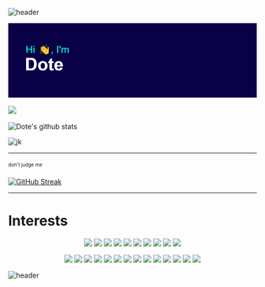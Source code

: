 ![header](https://capsule-render.vercel.app/api?type=waving&height=200&text=Konnichiwa&fontAlign=70&fontAlignY=40&color=gradient)

![I, Header](https://github.com/valid22/valid22/raw/main/i.png)

![](https://visitor-badge.glitch.me/badge?page_id=valid22.visitor-badge)

![Dote's github stats](https://github-readme-stats.vercel.app/api?username=valid22&count_private=true&show_icons=true&theme=tokyonight&border_radius=20&include_all_commits=true]) 

![jk](https://readme-jokes.vercel.app/api?theme=tokyonight&borderColor=0)

---
<sub><sup>don't judge me</sup></sub>

[![GitHub Streak](http://github-readme-streak-stats.herokuapp.com?user=valid22&theme=tokyonight&hide_border=true)](https://git.io/streak-stats)

---

# Interests
<div style="text-align:center">
  
![](https://img.icons8.com/color/64/000000/python.png) ![](https://img.icons8.com/color/64/000000/c.png)  ![](https://img.icons8.com/color/64/000000/c-plus-plus-logo.png) ![](https://img.icons8.com/color/64/000000/nodejs.png) ![](https://img.icons8.com/color/64/000000/css.png) ![](https://img.icons8.com/color/64/000000/source-code.png) ![](https://img.icons8.com/color/64/000000/javascript.png) ![](https://img.icons8.com/color/64/000000/vue-js.png) ![](https://img.icons8.com/color/64/000000/php.png) ![](https://img.icons8.com/color/64/000000/c-sharp-logo.png) 


![](https://img.icons8.com/color/64/000000/controller.png) ![](https://img.icons8.com/color/64/000000/graphql.png) ![](https://img.icons8.com/color/64/000000/google-cloud.png) ![](https://img.icons8.com/color/64/000000/nginx.png) ![](https://img.icons8.com/color/64/000000/mysql--v1.png) ![](https://img.icons8.com/color/64/000000/postgreesql.png)  ![](https://img.icons8.com/color/64/000000/html-5.png) ![](https://img.icons8.com/color/64/000000/mongodb.png) ![](https://img.icons8.com/color/64/000000/api.png) ![](https://img.icons8.com/color/64/000000/redis.png) ![](https://img.icons8.com/color/64/000000/artificial-intelligence.png) ![](https://img.icons8.com/color/64/000000/open-source.png) ![](https://img.icons8.com/color/64/000000/java.png) ![](https://img.icons8.com/color/64/000000/lets-encrypt.png)

</div>

![header](https://capsule-render.vercel.app/api?type=waving&height=200&text=Sayonara!&fontAlign=70&fontAlignY=40&color=gradient&section=footer)

